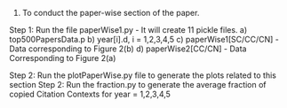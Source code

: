 1. To conduct the paper-wise section of the paper. 

Step 1: Run the file paperWise1.py
		- It will create 11 pickle files. 
			a) top500PapersData.p 
			b) year[i].d, i = 1,2,3,4,5
			c) paperWise1[SC/CC/CN] - Data corresponding to Figure 2(b)
			d) paperWise2[CC/CN] - Data Corresponding to Figure 2(a)

Step 2: Run the plotPaperWise.py file to generate the plots related to this section
Step 2: Run the fraction.py to generate the average fraction of copied Citation Contexts for year = 1,2,3,4,5
